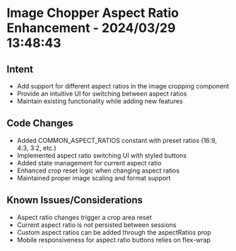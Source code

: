 # Image Chopper Aspect Ratio Enhancement - 2024/03/29 13:48:43

## Intent
- Add support for different aspect ratios in the image cropping component
- Provide an intuitive UI for switching between aspect ratios
- Maintain existing functionality while adding new features

## Code Changes
- Added COMMON_ASPECT_RATIOS constant with preset ratios (16:9, 4:3, 3:2, etc.)
- Implemented aspect ratio switching UI with styled buttons
- Added state management for current aspect ratio
- Enhanced crop reset logic when changing aspect ratios
- Maintained proper image scaling and format support

## Known Issues/Considerations
- Aspect ratio changes trigger a crop area reset
- Current aspect ratio is not persisted between sessions
- Custom aspect ratios can be added through the aspectRatios prop
- Mobile responsiveness for aspect ratio buttons relies on flex-wrap
